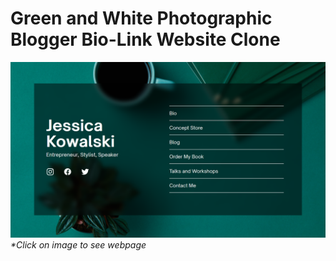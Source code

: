 # Green and White Photographic Blogger Bio-Link Website Clone

[![Bio-Link-Page](img/Bio-link.png)](https://kalki2706.github.io/Green-and-White-Photographic-Blogger-Bio-Link-Website-Canva-Clone/)
_\*Click on image to see webpage_
